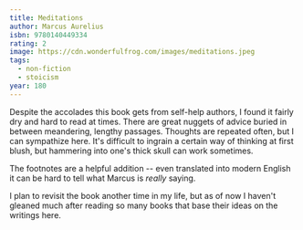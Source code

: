 ```yaml
---
title: Meditations
author: Marcus Aurelius
isbn: 9780140449334
rating: 2
image: https://cdn.wonderfulfrog.com/images/meditations.jpeg
tags:
  - non-fiction
  - stoicism
year: 180
---
```


Despite the accolades this book gets from self-help authors, I found it fairly dry and hard to read at times. There are great nuggets of advice buried in between meandering, lengthy passages. Thoughts are repeated often, but I can sympathize here. It's difficult to ingrain a certain way of thinking at first blush, but hammering into one's thick skull can work sometimes.

The footnotes are a helpful addition -- even translated into modern English it can be hard to tell what Marcus is _really_ saying.

I plan to revisit the book another time in my life, but as of now I haven't gleaned much after reading so many books that base their ideas on the writings here.
